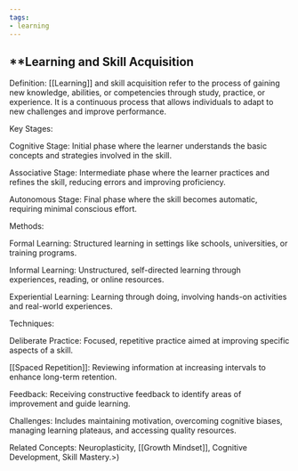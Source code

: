 ```yaml
---
tags:
- learning
---
```


## **Learning and Skill Acquisition

Definition: [[Learning]] and skill acquisition refer to the process of gaining new knowledge, abilities, or competencies through study, practice, or experience. It is a continuous process that allows individuals to adapt to new challenges and improve performance.

Key Stages:

Cognitive Stage: Initial phase where the learner understands the basic concepts and strategies involved in the skill.

Associative Stage: Intermediate phase where the learner practices and refines the skill, reducing errors and improving proficiency.

Autonomous Stage: Final phase where the skill becomes automatic, requiring minimal conscious effort.

Methods:

Formal Learning: Structured learning in settings like schools, universities, or training programs.

Informal Learning: Unstructured, self-directed learning through experiences, reading, or online resources.

Experiential Learning: Learning through doing, involving hands-on activities and real-world experiences.

Techniques:

Deliberate Practice: Focused, repetitive practice aimed at improving specific aspects of a skill.

[[Spaced Repetition]]: Reviewing information at increasing intervals to enhance long-term retention.

Feedback: Receiving constructive feedback to identify areas of improvement and guide learning.

Challenges: Includes maintaining motivation, overcoming cognitive biases, managing learning plateaus, and accessing quality resources.

Related Concepts: Neuroplasticity, [[Growth Mindset]], Cognitive Development, Skill Mastery.>)
